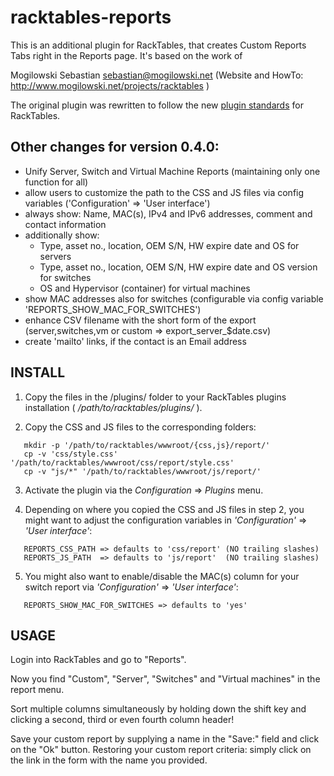 # racktables-reports

This is an additional plugin for RackTables, that creates Custom Reports Tabs right in the Reports page. It's based on the work of  

Mogilowski Sebastian <sebastian@mogilowski.net> (Website and HowTo: http://www.mogilowski.net/projects/racktables )

The original plugin was rewritten to follow the new [plugin standards](https://wiki.racktables.org/index.php/Plugins) for RackTables.

## Other changes for version 0.4.0:
* Unify Server, Switch and Virtual Machine Reports (maintaining only one function for all)
* allow users to customize the path to the CSS and JS files via config variables ('Configuration' => 'User interface')
* always show: Name, MAC(s), IPv4 and IPv6 addresses, comment and contact information
* additionally show:
  * Type, asset no., location, OEM S/N, HW expire date and OS for servers
  * Type, asset no., location, OEM S/N, HW expire date and OS version for switches
  * OS and Hypervisor (container) for virtual machines
* show MAC addresses also for switches (configurable via config variable 'REPORTS_SHOW_MAC_FOR_SWITCHES')
* enhance CSV filename with the short form of the export (server,switches,vm or custom => export_server_$date.csv)
* create 'mailto' links, if the contact is an Email address

## INSTALL

1) Copy the files in the /plugins/ folder to your RackTables plugins installation ( _/path/to/racktables/plugins/_ ).

2) Copy the CSS and JS files to the corresponding folders:
```
   mkdir -p '/path/to/racktables/wwwroot/{css,js}/report/'
   cp -v 'css/style.css' '/path/to/racktables/wwwroot/css/report/style.css'
   cp -v "js/*" '/path/to/racktables/wwwroot/js/report/'
```

3) Activate the plugin via the _Configuration_ => _Plugins_ menu.

4) Depending on where you copied the CSS and JS files in step 2, you might want to adjust the configuration variables in _'Configuration'_ => _'User interface'_:
```
   REPORTS_CSS_PATH => defaults to 'css/report' (NO trailing slashes)
   REPORTS_JS_PATH  => defaults to 'js/report'  (NO trailing slashes)
```

5) You might also want to enable/disable the MAC(s) column for your switch report via _'Configuration'_ => _'User interface'_:
```
   REPORTS_SHOW_MAC_FOR_SWITCHES => defaults to 'yes'
```

## USAGE

Login into RackTables and go to "Reports".

Now you find "Custom", "Server", "Switches" and "Virtual machines" in the report menu.

Sort multiple columns simultaneously by holding down the shift key and clicking a second, third or even fourth column header! 

Save your custom report by supplying a name in the "Save:" field and click on the "Ok" button. Restoring your custom report criteria: simply click on the link in the form with the name you provided. 

